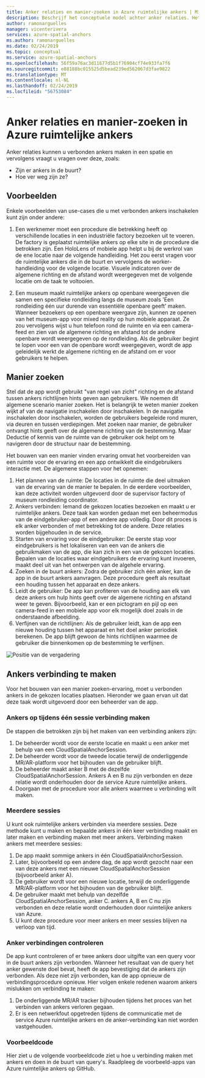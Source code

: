 ```yaml
---
title: Anker relaties en manier-zoeken in Azure ruimtelijke ankers | Microsoft Docs
description: Beschrijf het conceptuele model achter anker relaties. Het proces van het verbinden van ankers binnen een spatie en het proces van het gebruik van de API in de buurt om te voldoen aan een manier zoeken naar scenario wordt beschreven. Na de uitleg over het conceptuele model, wijst u ontwikkelaars onze voorbeeld-apps die in de buurt doen, zodat ze aan de slag kunnen in dit scenario implementeren in hun eigen apps.
author: ramonarguelles
manager: vicenterivera
services: azure-spatial-anchors
ms.author: ramonarguelles
ms.date: 02/24/2019
ms.topic: conceptual
ms.service: azure-spatial-anchors
ms.openlocfilehash: 56f59a76ac3d11677d5b1f76904cf74e933fa7f6
ms.sourcegitcommit: e88188bc015525d5bead239ed562067d3fae9822
ms.translationtype: MT
ms.contentlocale: nl-NL
ms.lasthandoff: 02/24/2019
ms.locfileid: "56753084"
---
```

# <a name="anchor-relationships-and-way-finding-in-azure-spatial-anchors"></a>Anker relaties en manier-zoeken in Azure ruimtelijke ankers

Anker relaties kunnen u verbonden ankers maken in een spatie en vervolgens vraagt u vragen over deze, zoals:

* Zijn er ankers in de buurt?
* Hoe ver weg zijn ze?

## <a name="examples"></a>Voorbeelden

Enkele voorbeelden van use-cases die u met verbonden ankers inschakelen kunt zijn onder andere:

1. Een werknemer moet een procedure die betrekking heeft op verschillende locaties in een industriële factory bezoeken uit te voeren. De factory is geplaatst ruimtelijke ankers op elke site in de procedure die betrokken zijn. Een HoloLens of mobiele app helpt u bij de werkrol van de ene locatie naar de volgende handleiding. Het zou eerst vragen voor de ruimtelijke ankers die in de buurt en vervolgens de worker-handleiding voor de volgende locatie. Visuele indicatoren over de algemene richting en de afstand wordt weergegeven met de volgende locatie om de taak te voltooien.

2. Een museum maakt ruimtelijke ankers op openbare weergegeven die samen een specifieke rondleiding langs de museum zoals 'Een rondleiding één uur durende van essentiële openbare geeft' maken. Wanneer bezoekers op een openbare weergave zijn, kunnen ze openen van het museum-app voor mixed reality op hun mobiele apparaat. Ze zou vervolgens wijst u hun telefoon rond de ruimte en via een camera-feed en zien van de algemene richting en afstand tot de andere openbare wordt weergegeven op de rondleiding. Als de gebruiker begint te lopen voor een van de openbare wordt weergegeven, wordt de app geleidelijk werkt de algemene richting en de afstand om er voor gebruikers te helpen.

## <a name="way-finding"></a>Manier zoeken

Stel dat de app wordt gebruikt "van regel van zicht" richting en de afstand tussen ankers richtlijnen hints geven aan gebruikers. We noemen dit algemene scenario manier zoeken. Het is belangrijk te weten manier zoeken wijkt af van de navigatie inschakelen door inschakelen. In de navigatie inschakelen door inschakelen, worden de gebruikers begeleide rond muren, via deuren en tussen verdiepingen. Met zoeken naar manier, de gebruiker ontvangt hints geeft over de algemene richting van de bestemming. Maar Deductie of kennis van de ruimte van de gebruiker ook helpt om te navigeren door de structuur naar de bestemming.

Het bouwen van een manier vinden ervaring omvat het voorbereiden van een ruimte voor de ervaring en een app ontwikkelt die eindgebruikers interactie met. De algemene stappen voor het opnemen:

1. Het plannen van de ruimte: De locaties in de ruimte die deel uitmaken van de ervaring van de manier te bepalen. In de eerdere voorbeelden, kan deze activiteit worden uitgevoerd door de supervisor factory of museum rondleiding coordinator.
2. Ankers verbinden: Iemand de gekozen locaties bezoeken en maakt u er ruimtelijke ankers. Deze taak kan worden gedaan met een beheermodus van de eindgebruiker-app of een andere app volledig. Door dit proces is elk anker verbonden of met betrekking tot de andere. Deze relaties worden bijgehouden in de service.
3. Starten van ervaring voor de eindgebruiker: De eerste stap voor eindgebruikers is het lokaliseren van een van de ankers die gebruikmaken van de app, die kan zich in een van de gekozen locaties. Bepalen van de locaties waar eindgebruikers de ervaring kunt invoeren, maakt deel uit van het ontwerpen van de algehele ervaring.
4. Zoeken in de buurt ankers: Zodra de gebruiker zich één anker, kan de app in de buurt ankers aanvragen. Deze procedure geeft als resultaat een houding tussen het apparaat en deze ankers.
5. Leidt de gebruiker: De app kan profiteren van de houding aan elk van deze ankers om hulp hints geeft over de algemene richting en afstand weer te geven. Bijvoorbeeld, kan er een pictogram en pijl op een camera-feed in een mobiele app voor elk mogelijk doel zoals in de onderstaande afbeelding.
6. Verfijnen van de richtlijnen: Als de gebruiker leidt, kan de app een nieuwe houding tussen het apparaat en het doel anker periodiek berekenen. De app blijft gewoon de hints richtlijnen waarmee de gebruiker die binnenkomen op de bestemming te verfijnen.

![Positie van de vergadering](./media/meeting-spot.png)

## <a name="connecting-anchors"></a>Ankers verbinding te maken

Voor het bouwen van een manier zoeken-ervaring, moet u verbonden ankers in de gekozen locaties plaatsen. Hieronder we gaan ervan uit dat deze taak wordt uitgevoerd door een beheerder van de app.

### <a name="connecting-anchors-in-a-single-session"></a>Ankers op tijdens één sessie verbinding maken

De stappen die betrokken zijn bij het maken van een verbinding ankers zijn:

1. De beheerder wordt voor de eerste locatie en maakt u een anker met behulp van een CloudSpatialAnchorSession.
2. De beheerder wordt voor de tweede locatie terwijl de onderliggende MR/AR-platform voor het bijhouden van de gebruiker blijft.
3. De beheerder maakt anker B met de dezelfde CloudSpatialAnchorSession. Ankers A en B nu zijn verbonden en deze relatie wordt onderhouden door de service Azure ruimtelijke ankers.
4. Doorgaan met de procedure voor alle ankers waarmee u verbinding wilt maken.

### <a name="multiple-sessions"></a>Meerdere sessies

U kunt ook ruimtelijke ankers verbinden via meerdere sessies. Deze methode kunt u maken en bepaalde ankers in één keer verbinding maakt en later maken en verbinding maken met meer ankers. Verbinding maken ankers met meerdere sessies:

1. De app maakt sommige ankers in één CloudSpatialAnchorSession.
2. Later, bijvoorbeeld op een andere dag, de app wordt gezocht naar een van deze ankers met een nieuwe CloudSpatialAnchorSession (bijvoorbeeld anker A).
3. De gebruiker wordt voor een nieuwe locatie, terwijl de onderliggende MR/AR-platform voor het bijhouden van de gebruiker blijft.
4. De gebruiker maakt met behulp van dezelfde CloudSpatialAnchorSession, anker C. ankers A, B en C nu zijn verbonden en deze relatie wordt onderhouden door ruimtelijke ankers van Azure.
5. U kunt deze procedure voor meer ankers en meer sessies blijven na verloop van tijd.

### <a name="verifying-anchor-connections"></a>Anker verbindingen controleren

De app kunt controleren of er twee ankers door uitgifte van een query voor in de buurt ankers zijn verbonden. Wanneer het resultaat van de query het anker gewenste doel bevat, heeft de app bevestiging dat de ankers zijn verbonden. Als deze niet zijn verbonden, kan de app opnieuw de verbindingsprocedure opnieuw. Hier volgen enkele redenen waarom ankers mislukken om verbinding te maken:

1. De onderliggende MR/AR tracker bijhouden tijdens het proces van het verbinden van ankers verloren gegaan.
2. Er is een netwerkfout opgetreden tijdens de communicatie met de service Azure ruimtelijke ankers en de anker-verbinding kan niet worden vastgehouden.

### <a name="sample-code"></a>Voorbeeldcode

Hier ziet u de volgende voorbeeldcode ziet u hoe u verbinding maken met ankers en doen in de buurt van query's. Raadpleeg de voorbeeld-apps van Azure ruimtelijke ankers op GitHub.

